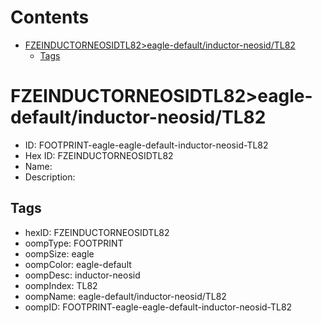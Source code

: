 



Contents
========

* [FZEINDUCTORNEOSIDTL82>eagle-default/inductor-neosid/TL82](#fzeinductorneosidtl82eagle-defaultinductor-neosidtl82)
	* [Tags](#tags)

# FZEINDUCTORNEOSIDTL82>eagle-default/inductor-neosid/TL82

- ID: FOOTPRINT-eagle-eagle-default-inductor-neosid-TL82
- Hex ID: FZEINDUCTORNEOSIDTL82
- Name: 
- Description: 

## Tags

- hexID: FZEINDUCTORNEOSIDTL82
- oompType: FOOTPRINT
- oompSize: eagle
- oompColor: eagle-default
- oompDesc: inductor-neosid
- oompIndex: TL82
- oompName: eagle-default/inductor-neosid/TL82
- oompID: FOOTPRINT-eagle-eagle-default-inductor-neosid-TL82
